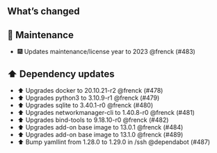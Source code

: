 ## What’s changed

## 🧰 Maintenance

- 🎆 Updates maintenance/license year to 2023 @frenck (#483)

## ⬆️ Dependency updates

- ⬆️ Upgrades docker to 20.10.21-r2 @frenck (#478)
- ⬆️ Upgrades python3 to 3.10.9-r1 @frenck (#479)
- ⬆️ Upgrades sqlite to 3.40.1-r0 @frenck (#480)
- ⬆️ Upgrades networkmanager-cli to 1.40.8-r0 @frenck (#481)
- ⬆️ Upgrades bind-tools to 9.18.10-r0 @frenck (#482)
- ⬆️ Upgrades add-on base image to 13.0.1 @frenck (#484)
- ⬆️ Upgrades add-on base image to 13.1.0 @frenck (#489)
- ⬆️ Bump yamllint from 1.28.0 to 1.29.0 in /ssh @dependabot (#487)
